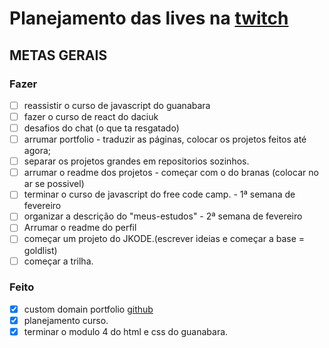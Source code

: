 # Planejamento das lives na [twitch](https://www.twitch.tv/jkoizumii)

## METAS GERAIS
### Fazer
- [ ] reassistir o curso de javascript do guanabara
- [ ] fazer o curso de react do daciuk
- [ ] desafios do chat (o que ta resgatado)
- [ ] arrumar portfolio - traduzir as páginas, colocar os projetos feitos até agora;
- [ ] separar os projetos grandes em repositorios sozinhos.
- [ ] arrumar o readme dos projetos - começar com o do branas (colocar no ar se possivel)
- [ ] terminar o curso de javascript do free code camp. - 1ª semana de fevereiro
- [ ] organizar a descrição do "meus-estudos" - 2ª semana de fevereiro
- [ ] Arrumar o readme do perfil
- [ ] começar um projeto do JKODE.(escrever ideias e começar a base = goldlist)
- [ ] começar a trilha.

### Feito

- [x] custom domain portfolio [github](https://docs.github.com/pt/pages/configuring-a-custom-domain-for-your-github-pages-site/about-custom-domains-and-github-pages#using-an-apex-domain-for-your-github-pages-site)
- [x] planejamento curso.
- [x] terminar o modulo 4 do html e css do guanabara.